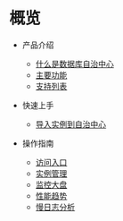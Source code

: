 # 概览

* 产品介绍
    * [什么是数据库自治中心](/udac/product/concepts)
    * [主要功能](/udac/product/features)
    * [支持列表](/udac/product/support)

* 快速上手 
    * [导入实例到自治中心](/udac/operation_guide/import-instance)

* 操作指南
    * [访问入口](/udac/operation_guide/access-entrance)
    * [实例管理](/udac/operation_guide/instance-management)
    * [监控大盘](/udac/operation_guide/monitor-dashboard-management)
    * [性能趋势](/udac/operation_guide/performance-trends)
    * [慢日志分析](/udac/operation_guide/slowlog-analyze)

